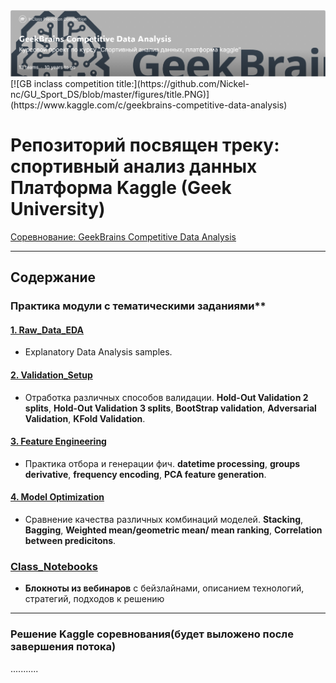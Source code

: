 <img src="figures/title.PNG" alt="GB inclass competition title" width="800"/>
[![GB inclass competition title:](https://github.com/Nickel-nc/GU_Sport_DS/blob/master/figures/title.PNG)](https://www.kaggle.com/c/geekbrains-competitive-data-analysis)

# Репозиторий посвящен треку: спортивный анализ данных Платформа Kaggle (Geek University)
[Соревнование: GeekBrains Competitive Data Analysis](https://www.kaggle.com/c/geekbrains-competitive-data-analysis)

--- 
## Содержание

### Практика модули с тематическими заданиями**

#### [1. Raw_Data_EDA](https://github.com/Nickel-nc/GU_Sport_DS/tree/master/1.%20Raw_Data_EDA)
- Explanatory Data Analysis samples.

#### [2. Validation_Setup](https://github.com/Nickel-nc/GU_Sport_DS/tree/master/2.%20Validation_Setup)
- Отработка различных способов валидации. **Hold-Out Validation 2 splits**, **Hold-Out Validation 3 splits**, **BootStrap validation**, **Adversarial Validation**, **KFold Validation**.

#### [3. Feature Engineering](https://github.com/Nickel-nc/GU_Sport_DS/tree/master/3.%20Feature%20Engineering)
- Практика отбора и генерации фич. **datetime processing**, **groups derivative**, **frequency encoding**, **PCA feature generation**.

#### [4. Model Optimization](https://github.com/Nickel-nc/GU_Sport_DS/blob/master/4.%20Stacking%20and%20Optimize/Model%20Stacking%20and%20Optimization.ipynb)
- Сравнение качества различных комбинаций моделей. **Stacking**, **Bagging**, **Weighted mean/geometric mean/ mean ranking**, **Correlation between predicitons**.

### [Class_Notebooks]()
- **Блокноты из вебинаров** с бейзлайнами, описанием технологий, стратегий, подходов к решению

---
### Решение Kaggle соревнования(будет выложено после завершения потока)
...........
